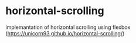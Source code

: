 # horizontal-scrolling
implemantation of horizontal scrolling using flexbox (https://unicorn93.github.io/horizontal-scrolling/)

